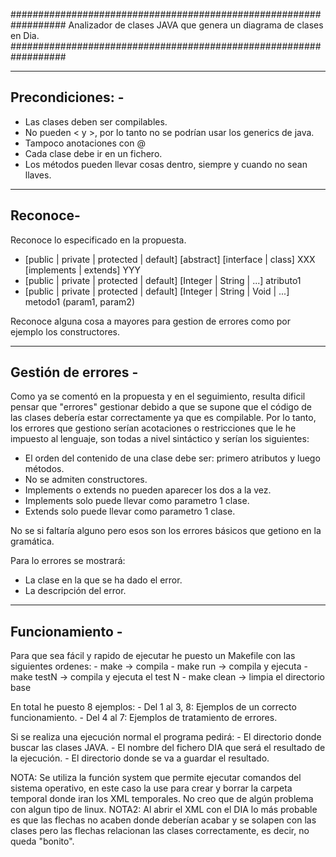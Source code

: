 ##################################################################
Analizador de clases JAVA que genera un diagrama de clases en Dia.
##################################################################

-----------------
Precondiciones: -
-----------------
 - Las clases deben ser compilables.
 - No pueden < y >, por lo tanto no se podrían usar los generics de java.
 - Tampoco anotaciones con @
 - Cada clase debe ir en un fichero.
 - Los métodos pueden llevar cosas dentro, siempre y cuando no sean llaves.


---------
Reconoce-
---------

Reconoce lo especificado en la propuesta.
 - [public | private | protected | default] [abstract] [interface | class] XXX [implements | extends] YYY
 - [public | private | protected | default] [Integer | String | ...] atributo1
 - [public | private | protected | default] [Integer | String | Void | ...] metodo1 (param1, param2)

Reconoce alguna cosa a mayores para gestion de errores como por ejemplo los constructores.

--------------------
Gestión de errores -
--------------------

Como ya se comentó en la propuesta y en el seguimiento, resulta dificil 
pensar que "errores" gestionar debido a que se supone que el código de 
las clases debería estar correctamente  ya que es compilable. Por lo 
tanto, los errores que gestiono serían acotaciones o restricciones que 
le he impuesto al lenguaje, son todas a nivel sintáctico y serían los 
siguientes:

 - El orden del contenido de una clase debe ser: primero atributos y luego métodos.
 - No se admiten constructores.
 - Implements o extends no pueden aparecer los dos a la vez.
 - Implements solo puede llevar como parametro 1 clase.
 - Extends solo puede llevar como parametro 1 clase.

No se si faltaría alguno pero esos son los errores básicos que getiono 
en la gramática.

Para lo errores se mostrará:
 - La clase en la que se ha dado el error.
 - La descripción del error.


----------------
Funcionamiento -
----------------

Para que sea fácil y rapido de ejecutar he puesto un Makefile con las siguientes ordenes:
	- make -> compila
	- make run -> compila y ejecuta
	- make testN -> compila y ejecuta el test N
	- make clean -> limpia el directorio base
	
En total he puesto 8 ejemplos:
	- Del 1 al 3, 8: Ejemplos de un correcto funcionamiento.
	- Del 4 al 7: Ejemplos de tratamiento de errores.


Si se realiza una ejecución normal el programa pedirá:
	- El directorio donde buscar las clases JAVA.
	- El nombre del fichero DIA que será el resultado de la ejecución.
	- El directorio donde se va a guardar el resultado.
	


NOTA: Se utiliza la función system que permite ejecutar comandos del sistema operativo, en este 
		caso la use para crear y borrar la carpeta temporal donde iran los XML temporales. 
		No creo que de algún problema con algun tipo de linux.
NOTA2: Al abrir el XML con el DIA lo más probable es que las flechas no acaben donde deberían acabar y se 
		 solapen con las clases pero las flechas relacionan las clases correctamente, es decir, no queda 
		 "bonito".


